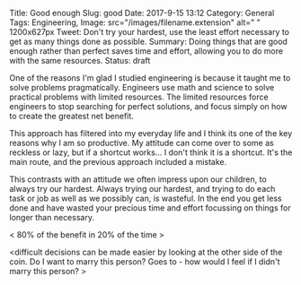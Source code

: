 Title: Good enough
Slug: good
Date: 2017-9-15 13:12
Category: General
Tags: Engineering, 
Image: src="/images/filename.extension" alt=" " 1200x627px
Tweet: Don't try your hardest, use the least effort necessary to get as many things done as possible. 
Summary: Doing things that are good enough rather than perfect saves time and effort, allowing you to do more with the same resources.
Status: draft

One of the reasons I'm glad I studied engineering is because it taught me to solve problems pragmatically. Engineers use math and science to solve practical problems with limited resources. The limited resources force engineers to stop searching for perfect solutions, and focus simply on how to create the greatest net benefit. 

This approach has filtered into my everyday life and I think its one of the key reasons why I am so productive. My attitude can come over to some as reckless or lazy, but if a shortcut works… I don't think it is a shortcut. It's the main route, and the previous approach included a mistake. 

This contrasts with an attitude we often impress upon our children, to always try our hardest. Always trying our hardest, and trying to do each task or job as well as we possibly can, is wasteful. In the end you get less done and have wasted your precious time and effort focussing on things for longer than necessary. 

< 80% of the benefit in 20% of the time >

<difficult decisions can be made easier by looking at the other side of the coin. Do I want to marry this person? Goes to - how would I feel if I didn't marry this person? >



